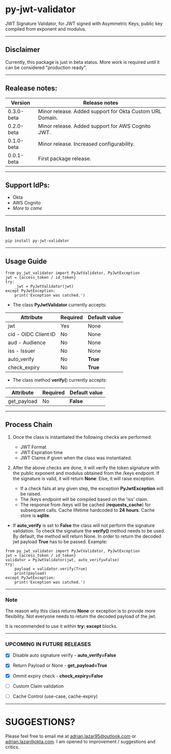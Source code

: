 # py-jwt-validator
 
JWT Signature Validator, for JWT signed with Asymmetric Keys, public key compiled from exponent and modulus.

----------------
## Disclaimer
Currently, this package is just in beta status. More work is required until it can be considered "production ready".

----------------

## Realease notes:
Version | Release notes
------------ | -------------
0.3.0-beta | Minor release. Added support for Okta Custom URL Domain.
0.2.0-beta | Minor release. Added support for AWS Cognito JWT.
0.1.0-beta | Minor release. Increased configurability.
0.0.1-beta | First package release.

----------------

## Support IdPs:
* Okta
* AWS Cognito
* *More to come*

----------------

## Install
```
pip install py-jwt-validator
```

----------------

## Usage Guide
```
from py_jwt_validator import PyJwtValidator, PyJwtException
jwt = {access_token / id_token}
try:
    _jwt = PyJwtValidator(jwt)
except PyJwtException:
    print('Exception was catched.')
```

* The class **PyJwtValidator** currently accepts:

Attribute | Required | Default value
----------|----------|--------------
jwt | Yes | None
cid - OIDC Client ID | No | None
aud - Audience | No | None
iss - Issuer | No | None
auto_verify | No | **True**
check_expiry | No | **True**

* The class method **verify(**) currently accepts:

Attribute | Required | Default value
----------|----------|--------------
get_payload | No | **False**

----------------

## Process Chain
1. Once the class is instantiated the following checks are performed:
    * JWT Format
    * JWT Expiration time
    * JWT Claims if given when the class was instantiated.

2. After the above checks are done, it will verify the token signature with the public exponent and modulus obtained from the /keys endpoint. If the signature is valid, it will return **None**. Else, it will raise exception.

    * If a check fails at any given step, the exception **PyJwtException** will be raised.
    * The /keys endpoint will be compiled based on the 'iss' claim.
    * The response from /keys will be cached (**requests_cache**) for subsequent calls. Cache lifetime hardcoded to **24 hours**. Cache store is **sqlite**.

* If **auto_verify** is set to **False** the class will not perform the signature validation. To check the signature the **verify()** method needs to be used. By default, the method will return None. In order to return the decoded jwt payload **True** has to be passed. Example:
```
from py_jwt_validator import PyJwtValidator, PyJwtException
jwt = {access_token / id_token}
validator = PyJwtValidator(jwt, auto_verify=False)
try:
    payload = validator.verify(True)
    print(payload)
except PyJwtException:
    print('Exception was catched.')
```

----------------

### Note

The reason why this class returns **None** or exception is to provide more flexibility. Not everyone needs to return the decoded payload of the jwt. 

It is recommended to use it within **try:** **except** blocks. 

----------------
### UPCOMING IN FUTURE RELEASES

- [x] Disable auto signature verify - **auto_verify=False**
- [x] Return Payload or None - **get_payload=True**
- [x] Ommit expiry check - **check_expiry=False**
- [ ] Custom Claim validation
- [ ] Cache Control (use-case, cache-expiry)


----------------
# SUGGESTIONS?
Please feel free to email me at adrian.lazar95@outlook.com or adrian.lazar@okta.com. I am opened to improvement / suggestions and critics. 